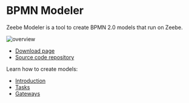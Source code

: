 # BPMN Modeler

Zeebe Modeler is a tool to create BPMN 2.0 models that run on Zeebe.

![overview](/bpmn-modeler/overview.png)

* [Download page](https://github.com/zeebe-io/zeebe-modeler/releases)
* [Source code repository](https://github.com/zeebe-io/zeebe-modeler)

Learn how to create models:

* [Introduction](bpmn-modeler/introduction.html)
* [Tasks](bpmn-modeler/tasks.html)
* [Gateways](bpmn-modeler/gateways.html)